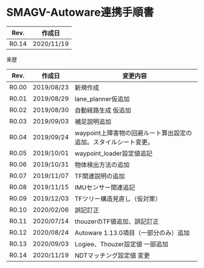 # SMAGV-Autoware連携手順書

 

| Rev.  | 作成日     |
| ----- | ---------- |
| R0.14 | 2020/11/19 |



来歴

| Rev.  | 作成日     | 変更内容                                                     |
| :---: | ---------- | ------------------------------------------------------------ |
| R0.00 | 2019/08/23 | 新規作成                                                     |
| R0.01 | 2019/08/29 | lane_planner仮追加                                           |
| R0.02 | 2019/08/30 | 自動経路生成 仮追加                                          |
| R0.03 | 2019/09/03 | 補足説明追加                                                 |
| R0.04 | 2019/09/24 | waypoint上障害物の回避ルート算出設定の追加。スタイルシート変更。 |
| R0.05 | 2019/10/01 | waypoint_loader設定値追記                                    |
| R0.06 | 2019/10/31 | 物体検出方法の追加                                           |
| R0.07 | 2019/11/07 | TF関連説明の追加                                             |
| R0.08 | 2019/11/15 | IMUセンサー関連追記                                          |
| R0.09 | 2019/12/03 | TFツリー構造見直し（仮対策）                                 |
| R0.10 | 2020/02/06 | 誤記訂正                                                     |
| R0.11 | 2020/07/14 | thouzerのTF値追加、誤記訂正                                  |
| R0.12 | 2020/08/24 | Autoware 1.13.0項目（一部分のみ）追加                        |
| R0.13 | 2020/09/03 | Logiee、Thouzer設定値 一部追加                               |
| R0.14 | 2020/11/19 | NDTマッチング設定値 変更                                     |



